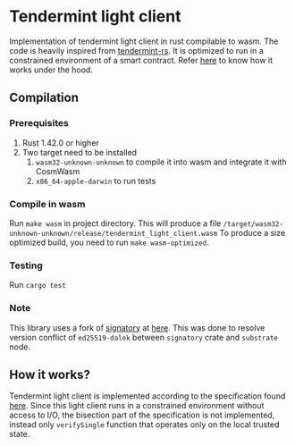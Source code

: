 # Tendermint light client
Implementation of tendermint light client in rust compilable to wasm. The code is heavily inspired from [tendermint-rs](https://github.com/informalsystems/tendermint-rs).
It is optimized to run in a constrained environment of a smart contract. Refer [here](#how-it-works) to know how it works under the hood.

## Compilation

### Prerequisites
1. Rust 1.42.0 or higher
2. Two target need to be installed
    1. `wasm32-unknown-unknown` to compile it into wasm and integrate it with CosmWasm
    2. `x86_64-apple-darwin` to run tests

### Compile in wasm
Run `make wasm` in project directory. This will produce a file `/target/wasm32-unknown-unknown/release/tendermint_light_client.wasm`
To produce a size optimized build, you need to run `make wasm-optimized`.

### Testing
Run `cargo test`

### Note
This library uses a fork of [signatory](https://github.com/tendermint/signatory) at [here](https://github.com/ChorusOne/signatory). This was done to 
resolve version conflict of `ed25519-dalek` between `signatory` crate and `substrate` node.

## How it works?
Tendermint light client is implemented according to the specification found [here](https://docs.tendermint.com/master/spec/consensus/light-client/verification.html).
Since this light client runs in a constrained environment without access to I/O, the bisection part of the specification is not implemented, instead only `verifySingle` function that operates only on the local trusted state. 
